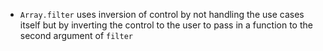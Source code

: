 - `Array.filter` uses inversion of control by not handling the use cases itself but by inverting the control to the user to pass in a function to the second argument of `filter`
